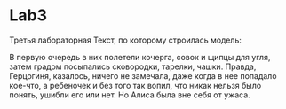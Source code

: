 # Lab3
Третья лабораторная
Текст, по которому строилась модель:

В первую очередь в них полетели кочерга, совок и щипцы для угля, 
затем градом посыпались сковородки, тарелки, чашки. Правда, Герцогиня, казалось, ничего не замечала, 
даже когда в нее попадало кое-что, а ребеночек и без того так вопил, что никак нельзя было понять, ушибли его или нет. 
Но Алиса была вне себя от ужаса.
